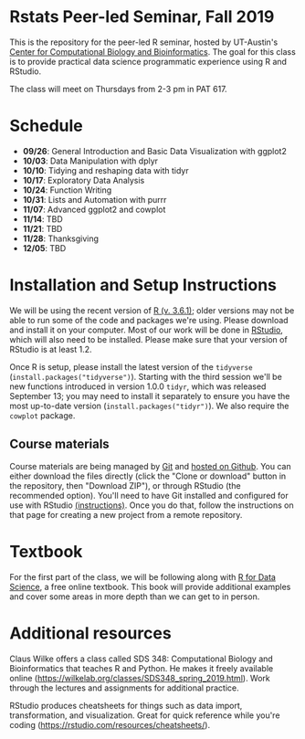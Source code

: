 # Rstats Peer-led Seminar, Fall 2019
This is the repository for the peer-led R seminar, hosted by UT-Austin's [Center for Computational Biology and Bioinformatics](http://ccbb.biosci.utexas.edu/).  The goal for this class is to provide practical data science programmatic experience using R and RStudio. 

The class will meet on Thursdays from 2-3 pm in PAT 617.

# Schedule

- **09/26**: General Introduction and Basic Data Visualization with ggplot2
- **10/03**: Data Manipulation with dplyr
- **10/10**: Tidying and reshaping data with tidyr
- **10/17**: Exploratory Data Analysis
- **10/24**: Function Writing
- **10/31**: Lists and Automation with purrr
- **11/07**: Advanced ggplot2 and cowplot
- **11/14**: TBD
- **11/21**: TBD
- **11/28**: Thanksgiving
- **12/05**: TBD

# Installation and Setup Instructions

We will be using the recent version of [R (v. 3.6.1)](https://cran.r-project.org/); older versions may not be able to run some of the code and packages we're using.  Please download and install it on your computer.  Most of our work will be done in [RStudio](https://https://www.rstudio.com/products/rstudio/download/#download), which will also need to be installed.  Please make sure that your version of RStudio is at least 1.2.

Once R is setup, please install the latest version of the `tidyverse` (`install.packages("tidyverse")`).  Starting with the third session we'll be new functions introduced in version 1.0.0 `tidyr`, which was released September 13; you may need to install it separately to ensure you have the most up-to-date version (`install.packages("tidyr")`).  We also require the `cowplot` package.

## Course materials

Course materials are being managed by [Git](https://git-scm.com/) and [hosted on Github](https://github.com/Christopher-Peterson/Rstats2018).  You can either download the files directly (click the "Clone or download" button in the repository, then "Download ZIP"), or through RStudio (the recommended option).  You'll need to have Git installed and configured for use with RStudio [(instructions)](https://support.rstudio.com/hc/en-us/articles/200532077-Version-Control-with-Git-and-SVN).  Once you do that, follow the instructions on that page for creating a new project from a remote repository.  

# Textbook

For the first part of the class, we will be following along with [R for Data Science](http://r4ds.had.co.nz/index.html), a free online textbook.  This book will provide additional examples and cover some areas in more depth than we can get to in person.

# Additional resources

Claus Wilke offers a class called SDS 348: Computational Biology and Bioinformatics that teaches R and Python. He makes it freely available online (https://wilkelab.org/classes/SDS348_spring_2019.html). Work through the lectures and assignments for additional practice.

RStudio produces cheatsheets for things such as data import, transformation, and visualization. Great for quick reference while you're coding (https://rstudio.com/resources/cheatsheets/).

